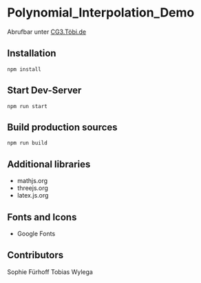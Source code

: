 # Polynomial_Interpolation_Demo

Abrufbar unter [CG3.Töbi.de](https://cg3.töbi.de)


## Installation
```
npm install
```

## Start Dev-Server
```
npm run start
```

## Build production sources
```
npm run build
```

## Additional libraries
- mathjs.org
- threejs.org
- latex.js.org

## Fonts and Icons
- Google Fonts

## Contributors
Sophie Fürhoff
Tobias Wylega
